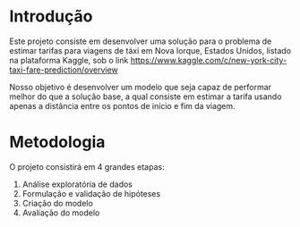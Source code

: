 # Introdução

  Este projeto consiste em desenvolver uma solução para o problema de estimar tarifas para viagens de táxi em Nova Iorque, Estados Unidos, listado na plataforma Kaggle, sob o link   https://www.kaggle.com/c/new-york-city-taxi-fare-prediction/overview

  Nosso objetivo é desenvolver um modelo que seja capaz de performar melhor do que a solução base, a qual consiste em estimar a tarifa usando apenas a distância entre os pontos de   início e fim da viagem.

# Metodologia

O projeto consistirá em 4 grandes etapas:
1. Análise exploratória de dados
2. Formulação e validação de hipóteses
3. Criação do modelo
4. Avaliação do modelo

